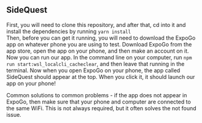 ## SideQuest      
First, you will need to clone this repository, and after that, cd into it and install the dependencies by running `yarn install`      
Then, before you can get it running, you will need to download the ExpoGo app on whatever phone you are using to test. Download ExpoGo from the app store, open the app on your phone, and then make an account on it.    
Now you can run our app. In the command line on your computer, run `npm run start:wsl_localcli_cacheclear`, and then leave that running in the terminal. Now when you open ExpoGo on your phone, the app called SideQuest should appear at the top. When you click it, it should launch our app on your phone!     

        
Common solutions to common problems - if the app does not appear in ExpoGo, then make sure that your phone and computer are connected to the same WiFi. This is not always required, but it often solves the not found issue.

